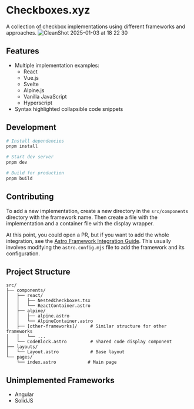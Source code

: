 # Checkboxes.xyz

A collection of checkbox implementations using different frameworks and approaches.
![CleanShot 2025-01-03 at 18 22 30](https://github.com/user-attachments/assets/f8f45f40-1ab6-4533-9347-80e4fb6ed11d)


## Features

- Multiple implementation examples:
  - React
  - Vue.js
  - Svelte
  - Alpine.js
  - Vanilla JavaScript
  - Hyperscript
- Syntax highlighted collapsible code snippets

## Development

```bash
# Install dependencies
pnpm install

# Start dev server
pnpm dev

# Build for production
pnpm build
```

## Contributing

To add a new implementation, create a new directory in the `src/components` directory with the framework name. Then create a file with the implementation and a container file with the display wrapper.

At this point, you could open a PR, but if you want to add the whole integration, see the [Astro Framework Integration Guide](https://docs.astro.build/en/guides/integrations/). This usually involves modifying the `astro.config.mjs` file to add the framework and its configuration.

## Project Structure

```
src/
├── components/
│   ├── react/
│   │   ├── NestedCheckboxes.tsx
│   │   └── ReactContainer.astro
│   ├── alpine/
│   │   ├── alpine.astro
│   │   └── AlpineContainer.astro
│   ├── [other-frameworks]/     # Similar structure for other frameworks
│   │   └── ...
│   └── CodeBlock.astro         # Shared code display component
├── layouts/
│   └── Layout.astro            # Base layout
└── pages/
    └── index.astro            # Main page
```

## Unimplemented Frameworks

- Angular
- SolidJS

